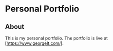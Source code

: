 # Personal Portfolio

## About

This is my personal portfolio. The portfolio is live at [https://www.georgelt.com/].
